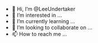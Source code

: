 - 👋 Hi, I’m @LeeUndertaker
- 👀 I’m interested in ...
- 🌱 I’m currently learning ...
- 💞️ I’m looking to collaborate on ...
- 📫 How to reach me ...

<!---
LeeUndertaker/LeeUndertaker is a ✨ special ✨ repository because its `README.md` (this file) appears on your GitHub profile.
You can click the Preview link to take a look at your changes.
--->
